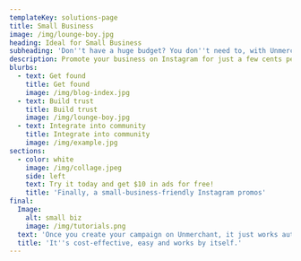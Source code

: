 ```yaml
---
templateKey: solutions-page
title: Small Business
image: /img/lounge-boy.jpg
heading: Ideal for Small Business
subheading: 'Don''t have a huge budget? You don''t need to, with Unmerchant'
description: Promote your business on Instagram for just a few cents per post.
blurbs:
  - text: Get found
    title: Get found
    image: /img/blog-index.jpg
  - text: Build trust
    title: Build trust
    image: /img/lounge-boy.jpg
  - text: Integrate into community
    title: Integrate into community
    image: /img/example.jpg
sections:
  - color: white
    image: /img/collage.jpeg
    side: left
    text: Try it today and get $10 in ads for free!
    title: 'Finally, a small-business-friendly Instagram promos'
final:
  Image:
    alt: small biz
    image: /img/tutorials.png
  text: 'Once you create your campaign on Unmerchant, it just works automatically for you.'
  title: 'It''s cost-effective, easy and works by itself.'
---
```

